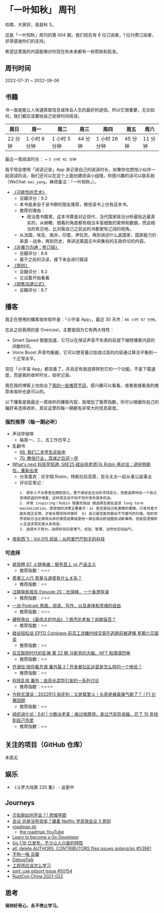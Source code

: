 # 「一叶知秋」 周刊

哈喽，大家好，我是秋 S。

这是「一叶知秋」周刊的第 004 期，我们现在有 6 位订阅者，1 位付费订阅者，非常感谢你们的支持。

希望这里面的内容能够对你现在和未来都有一些帮助和启发。

## 周刊时间

2022-07-31 ~ 2022-08-06

## 书籍

书一直是能让人快速获取信息或体会人生的最好的途径。所以它很重要，无论如何，我们都应该要给自己安排时间阅读。

| 周日 | 周一 | 周二 | 周三 | 周四 | 周五 | 周六 |
|----|----|----|----|----|----|----|
| 22 分钟 | 1 小时 8 分钟 | 1 小时 5 分钟 | 44 分钟 | 1 小时 26 分钟 | 45 分钟 | 11 分钟 |

最近一周阅读时长： ~ `5 小时 41 分钟`

我平常会使用「阅读记录」App 来记录自己的阅读时长，如果你也想找小伙伴一起阅读的话，我们还可以在这个上面创建阅读小组哦，你感兴趣的话可以联系我（WeChat: `mai_yang`，麻烦备注：「一叶知秋」）。

+ [《可能性的艺术》](https://book.douban.com/subject/35819419/)
  - 豆瓣评分：9.2
  - 本书是来自于读书群的朋友推荐，微信读书上也有这本书。
  - 推荐的理由：
    - 政治类书籍里，这本书算是对近现代、当代国家政治分析最贴近最真实的，从俯瞰、细看的角度都有相当丰富细致的案例和数据，而且相当的有见地，比刘瑜自己之前出的书都更有辽阔的视角。
  - 从法国，埃及、南非，印度，伊拉克，再到讲述什么是国家，国家能力的来源 - 战争，再到历史，再讲述美国无中央集权的无政府论的内容。
+ [《非暴力沟通：修订版》](https://book.douban.com/subject/35519608/)
  - 豆瓣评分：8.8
  - 基于之前的泛读，接下来会进行精读
+ [《原则》](https://book.douban.com/subject/27608239/)
  - 豆瓣评分：8.3
  - 又试着开始看看
+ [《销售加速公式》](https://book.douban.com/subject/35466335/)
  - 豆瓣评分：8.7

## 播客

我正在使用的播客收听软件是：「小宇宙 App」，最近 30 天共：`66 小时 47 分钟`。

在此之前我用的是 Overcast，主要是因为它有两大特性：
- Smart Speed 智能加速，它可以在保证声音不失真的前提下缩短播客内容的间歇时间。
- Voice Boost 声音均衡器，它可以使音量过低或过高的内容通过算法平衡到一个正常水平。

现在「小宇宙 App」都具备了，并且还有我选择转到它的一个功能，不是下载速度，而是我的收听时长，收听记录。

我在我的博客上也给出了[我的一些推荐节目](https://maiyang.me/podcasts/)，感兴趣可以看看，或者直接看我的推荐来收听也是可以的。

以下播客是我最近一周收听的播客内容，我增加了推荐指数，你可以根据你自己的偏好来选择收听，其实这里的每一期都有非常大的信息密度。

### 强烈推荐（每一期必听）

+ 声动早咖啡
  - 每周一、三、五工作日早上
+ 乱翻书
  - [68. 我们二本学生这些年](https://www.xiaoyuzhoufm.com/episode/62d2930f64f141ad81501383)
  - [70. 教培行业，双减之后这一年](https://www.xiaoyuzhoufm.com/episode/62e633b2818e054ae3c10f21)
+ [What's next 科技早知道: S6E25 硅谷徐老师|与 Robin 再对谈：道别特斯拉，重新出发](https://www.xiaoyuzhoufm.com/episode/62ea53330aa0521f7d051b2e)
  - 分享嘉宾：任宇翔 Robin，特斯拉前高管，现与太太一起从事公益事业
  - 评论区笔记：
    ```
    1. 很多人不太愿意去拥抱变化，更不用说去主动的寻找变化，而是选择待在一个自己觉得舒适的环境里，这样其实会不知不觉中丧失很多机会。
    2. 非常 inspiring！Robin 很喜欢挑战 做选择总是在追求 long term maximization，感觉他的决策主要基于：a) 是否是自己有激情的事情，只有热爱才能形成正反馈，才能长期坚持并做好  b) 自己是否能贡献出不可替代的价值。他的世界观和方法论表现出来的表层结果就是他一直在跳出舒适圈尝试新事物，但底层逻辑和人生追求其实是从未改变。
    3. 选择大于努力，选择的背后是勇气、经验、智慧，当然也包括运气。
    ```
+ [夜航西飞：Vol.015 邱岳：从阿里巴巴到无码科技](https://www.xiaoyuzhoufm.com/episode/62de57e3fa15142e17251fa9)

### 可选择

+ [疯投圈 67. 火锅争雄：服务至上 vs 产品主义](https://www.xiaoyuzhoufm.com/episode/62e51bb56e2b292ba3ebcfe8)
  - 推荐指数：⭐️⭐️⭐️
+ [质量三人行 质量与速度有什么关系？](https://www.xiaoyuzhoufm.com/episode/62d157c9b6099b8d0e0b407c)
  - 推荐指数：⭐️⭐️
+ [过期电影报告 Episode 20：杜琪峰，一个香港导演](https://www.xiaoyuzhoufm.com/episode/62e4c9d85a4719eeefb4fa02)
  - 推荐指数：⭐️⭐️⭐️
+ [一派·Podcast 旅居、阅读、写作，以及身体和灵魂的自由](https://www.xiaoyuzhoufm.com/episode/62eb43a26e07638447212d73)
  - 推荐指数：⭐️⭐️⭐️
+ [硬核电台 《最伟大的作品》？周杰伦老矣？尚能饭否？](https://www.xiaoyuzhoufm.com/episode/62de362d765aeff0e64f34b0)
  - 推荐指数：⭐️⭐️
+ [硅谷轻松谈 EP112 Coinbase 前员工涉嫌内线交易在逃跑前被逮捕 星期六见面会]()
  - 推荐指数：⭐️⭐️
+ [后互联网时代的乱弹 第 22 期 马斯克的大脑、NFT 和滴滴罚单](https://www.xiaoyuzhoufm.com/episode/62de17385aca64ec44562b44)
  - 推荐指数：⭐️⭐️
+ [开源社·陪你看开源 番外篇 2 | 开发者社区运营是怎么样的一个体验？](https://www.xiaoyuzhoufm.com/episode/62de95d692f0689a31f50736)
  - 推荐指数：⭐️⭐️
+ [科技乱炖 番外：由高光混剪引发的一系列讨论](https://www.xiaoyuzhoufm.com/episode/62ded9b952eadf33db9b8728)
  - 推荐指数：⭐️⭐️⭐️⭐️
+ [方程式漫谈：2022R13 匈牙利：又是窝里斗！头哥是被奥康气跑了？ | F1 比赛回顾](https://www.xiaoyuzhoufm.com/episode/62e8dc32818e054ae3c1107b)
  - 推荐指数：⭐️⭐️
+ [组织进化论：E41 | 少数派老麦：做过按摩师，卖过汽车防盗器，花了 10 年找到自己热爱](https://www.xiaoyuzhoufm.com/episode/62e064a85a4719eeefb4d2e6)
  - 推荐指数：⭐️⭐️

## 关注的项目（GitHub 仓库）

本周无

## 娱乐

- 《斗罗大陆第 220 集》 - 追更中

## Journeys

- [贝佐斯如何开会？| 思维导图](https://www.processon.com/view/623074867d9c08076d09c443)
- [会议 总是没有效率？跟着 Netflix 学高效会议 3 原则](https://www.cheers.com.tw/article/article.action?id=5098633)
- [roadmap.sh](https://roadmap.sh)
  - [the roadmap YouTube](https://www.youtube.com/theroadmap)
- [Learn to become a Go Developer](https://roadmap.sh/golang)
- [Go 1.19 已发布，不少让人兴奋的特性](https://mp.weixin.qq.com/s?__biz=MzAwNTc3OTE5Mg==&mid=2657446925&idx=2&sn=430a4f6ba8b0991f3c3d3b150d18feae&chksm=8086b79ab7f13e8ceae2cecb79525e463cbd4bbad75b6b7015f6dbc6aa4046d66f2d3356e8c7&token=2082410278&lang=zh_CN#rd)
- [all: delete AUTHORS, CONTRIBUTORS files issues golang/go #53961](https://github.com/golang/go/issues/53961)
- [不拘一格 豆瓣](https://book.douban.com/subject/35102294//)
- [DebugTalk](https://debugtalk.com/)
- [工程师应该怎么学习](https://xargin.com/how-to-learn/)
- [sort: use pdsort Issue #50154](https://github.com/golang/go/issues/50154)
- [RustCon China 2021-022](https://space.bilibili.com/25566598)

## 思考

**保持好奇心，永不停止学习。**
